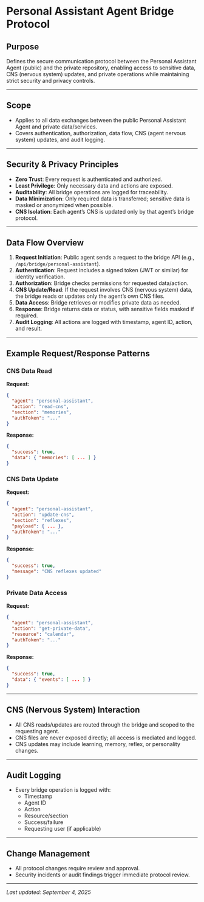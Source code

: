# Personal Assistant Agent Bridge Protocol

## Purpose
Defines the secure communication protocol between the Personal Assistant Agent (public) and the private repository, enabling access to sensitive data, CNS (nervous system) updates, and private operations while maintaining strict security and privacy controls.

---

## Scope
- Applies to all data exchanges between the public Personal Assistant Agent and private data/services.
- Covers authentication, authorization, data flow, CNS (agent nervous system) updates, and audit logging.

---

## Security & Privacy Principles
- **Zero Trust**: Every request is authenticated and authorized.
- **Least Privilege**: Only necessary data and actions are exposed.
- **Auditability**: All bridge operations are logged for traceability.
- **Data Minimization**: Only required data is transferred; sensitive data is masked or anonymized when possible.
- **CNS Isolation**: Each agent’s CNS is updated only by that agent’s bridge protocol.

---

## Data Flow Overview
1. **Request Initiation**: Public agent sends a request to the bridge API (e.g., `/api/bridge/personal-assistant`).
2. **Authentication**: Request includes a signed token (JWT or similar) for identity verification.
3. **Authorization**: Bridge checks permissions for requested data/action.
4. **CNS Update/Read**: If the request involves CNS (nervous system) data, the bridge reads or updates only the agent’s own CNS files.
5. **Data Access**: Bridge retrieves or modifies private data as needed.
6. **Response**: Bridge returns data or status, with sensitive fields masked if required.
7. **Audit Logging**: All actions are logged with timestamp, agent ID, action, and result.

---

## Example Request/Response Patterns

### CNS Data Read
**Request:**
```json
{
  "agent": "personal-assistant",
  "action": "read-cns",
  "section": "memories",
  "authToken": "..."
}
```
**Response:**
```json
{
  "success": true,
  "data": { "memories": [ ... ] }
}
```

### CNS Data Update
**Request:**
```json
{
  "agent": "personal-assistant",
  "action": "update-cns",
  "section": "reflexes",
  "payload": { ... },
  "authToken": "..."
}
```
**Response:**
```json
{
  "success": true,
  "message": "CNS reflexes updated"
}
```

### Private Data Access
**Request:**
```json
{
  "agent": "personal-assistant",
  "action": "get-private-data",
  "resource": "calendar",
  "authToken": "..."
}
```
**Response:**
```json
{
  "success": true,
  "data": { "events": [ ... ] }
}
```

---

## CNS (Nervous System) Interaction
- All CNS reads/updates are routed through the bridge and scoped to the requesting agent.
- CNS files are never exposed directly; all access is mediated and logged.
- CNS updates may include learning, memory, reflex, or personality changes.

---

## Audit Logging
- Every bridge operation is logged with:
  - Timestamp
  - Agent ID
  - Action
  - Resource/section
  - Success/failure
  - Requesting user (if applicable)

---

## Change Management
- All protocol changes require review and approval.
- Security incidents or audit findings trigger immediate protocol review.

---

*Last updated: September 4, 2025*
